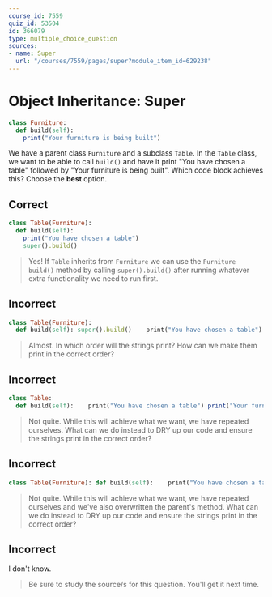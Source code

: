 ```yaml
---
course_id: 7559
quiz_id: 53504
id: 366079
type: multiple_choice_question
sources:
- name: Super
  url: "/courses/7559/pages/super?module_item_id=629238"
---
```


# Object Inheritance: Super

```ruby
class Furniture:
  def build(self):
    print("Your furniture is being built")
```

We have a parent class `Furniture` and a subclass `Table`. In the `Table` class,
we want to be able to call `build()` and have it print "You have chosen a table"
followed by "Your furniture is being built". Which code block achieves this?
Choose the **best** option.

## Correct

```ruby
class Table(Furniture):
  def build(self):
    print("You have chosen a table")
    super().build()
```

> Yes! If `Table` inherits from `Furniture` we can use the `Furniture build()`
> method by calling `super().build()` after running whatever extra functionality
> we need to run first.

## Incorrect

```ruby
class Table(Furniture):
  def build(self): super().build()    print("You have chosen a table")
```

> Almost. In which order will the strings print? How can we make them print in the
> correct order?

## Incorrect

```ruby
class Table:
  def build(self):    print("You have chosen a table") print("Your furniture is being built")
```

> Not quite. While this will achieve what we want, we have repeated ourselves.
> What can we do instead to DRY up our code and ensure the strings print in the
> correct order?

## Incorrect

```ruby
class Table(Furniture): def build(self):    print("You have chosen a table") print("Your furniture is being built")
```

> Not quite. While this will achieve what we want, we have repeated ourselves and
> we've also overwritten the parent's method. What can we do instead to DRY up our
> code and ensure the strings print in the correct order?

## Incorrect

I don't know.

> Be sure to study the source/s for this question. You'll get it next time.
